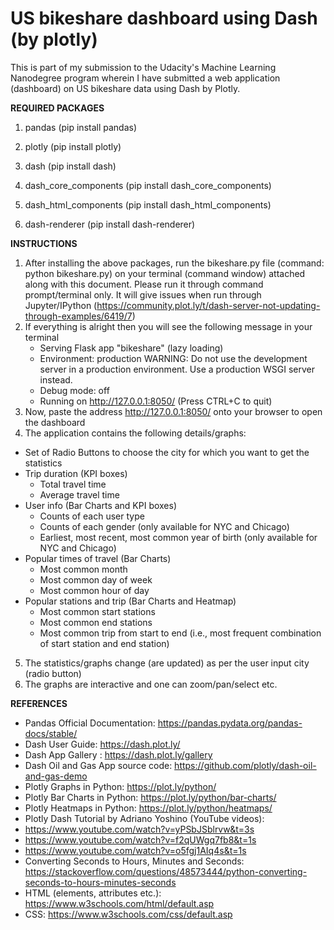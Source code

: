 # US bikeshare dashboard using Dash (by plotly)
 
  This is part of my submission to the Udacity's Machine Learning Nanodegree program wherein I have submitted a web application (dashboard) on US bikeshare data using Dash by Plotly.

**REQUIRED PACKAGES**

1. pandas (pip install pandas)

2. plotly (pip install plotly)

3. dash (pip install dash)

4. dash_core_components (pip install dash_core_components)

5. dash_html_components (pip install dash_html_components)

6. dash-renderer (pip install dash-renderer)


**INSTRUCTIONS**

1. After installing the above packages, run the bikeshare.py file (command: python bikeshare.py) on your terminal (command window) attached along with this document. Please run it through command prompt/terminal only. It will give issues when run through Jupyter/IPython (https://community.plot.ly/t/dash-server-not-updating-through-examples/6419/7) 
2. If everything is alright then you will see the following message in your terminal
      * Serving Flask app "bikeshare" (lazy loading)
      * Environment: production
       WARNING: Do not use the development server in a production environment.
       Use a production WSGI server instead.
      * Debug mode: off
      * Running on http://127.0.0.1:8050/ (Press CTRL+C to quit)
3. Now, paste the address http://127.0.0.1:8050/ onto your browser to open the dashboard
4. The application contains the following details/graphs:
* Set of Radio Buttons to choose the city for which you want to get the statistics
* Trip duration (KPI boxes)
  * Total travel time
  * Average travel time
* User info (Bar Charts and KPI boxes)
  * Counts of each user type
  * Counts of each gender (only available for NYC and Chicago)
  * Earliest, most recent, most common year of birth (only available for NYC and Chicago)
* Popular times of travel (Bar Charts)
  * Most common month
  * Most common day of week
  * Most common hour of day 
* Popular stations and trip (Bar Charts and Heatmap)
  * Most common start stations
  * Most common end stations
  * Most common trip from start to end (i.e., most frequent combination of start station and end station)
5. The statistics/graphs change (are updated) as per the user input city (radio button)
6. The graphs are interactive and one can zoom/pan/select etc.


**REFERENCES**

* Pandas Official Documentation: https://pandas.pydata.org/pandas-docs/stable/
* Dash User Guide: https://dash.plot.ly/ 
* Dash App Gallery : https://dash.plot.ly/gallery 
* Dash Oil and Gas App source code: https://github.com/plotly/dash-oil-and-gas-demo 
* Plotly Graphs in Python: https://plot.ly/python/ 
* Plotly Bar Charts in Python: https://plot.ly/python/bar-charts/ 
* Plotly Heatmaps in Python: https://plot.ly/python/heatmaps/ 
* Plotly Dash Tutorial by Adriano Yoshino (YouTube videos):
* https://www.youtube.com/watch?v=yPSbJSblrvw&t=3s 
* https://www.youtube.com/watch?v=f2qUWgq7fb8&t=1s 
* https://www.youtube.com/watch?v=o5fgj1AIq4s&t=1s 
* Converting Seconds to Hours, Minutes and Seconds: https://stackoverflow.com/questions/48573444/python-converting-seconds-to-hours-minutes-seconds 
* HTML (elements, attributes etc.): https://www.w3schools.com/html/default.asp 
* CSS: https://www.w3schools.com/css/default.asp 


        



        


